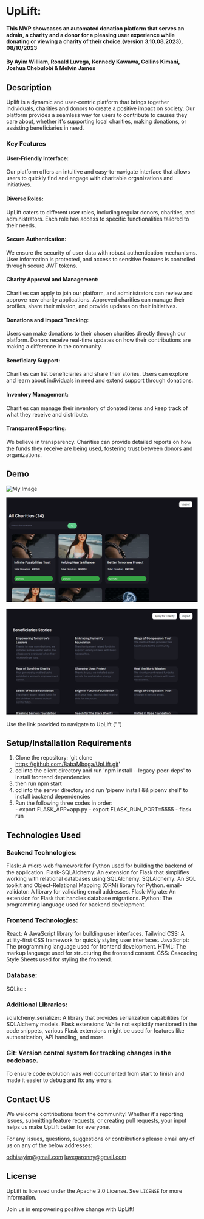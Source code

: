 # UpLift: 

#### This MVP showcases an automated donation platform that serves an admin, a charity and a donor for a pleasing user experience while donating or viewing a charity of their choice.(version 3.10.08.2023), 08/10/2023


#### By **Ayim William, Ronald Luvega, Kennedy Kawawa, Collins Kimani, Joshua Chebulobi & Melvin James**

## Description
Uplift is a dynamic and user-centric platform that brings together individuals, charities and donors to create a positive impact on society. Our platform provides a seamless way for users to contribute to causes they care about, whether it's supporting local charities, making donations, or assisting beneficiaries in need.


### Key Features

#### User-Friendly Interface: 
Our platform offers an intuitive and easy-to-navigate interface that allows users to quickly find and engage with charitable organizations and initiatives.

#### Diverse Roles: 
UpLift caters to different user roles, including regular donors, charities, and administrators. Each role has access to specific functionalities tailored to their needs.

#### Secure Authentication:
We ensure the security of user data with robust authentication mechanisms. User information is protected, and access to sensitive features is controlled through secure JWT tokens.

#### Charity Approval and Management: 
Charities can apply to join our platform, and administrators can review and approve new charity applications. Approved charities can manage their profiles, share their mission, and provide updates on their initiatives.

#### Donations and Impact Tracking: 
Users can make donations to their chosen charities directly through our platform. Donors receive real-time updates on how their contributions are making a difference in the community.

#### Beneficiary Support: 
Charities can list beneficiaries and share their stories. Users can explore and learn about individuals in need and extend support through donations.

#### Inventory Management: 
Charities can manage their inventory of donated items and keep track of what they receive and distribute.

#### Transparent Reporting: 
We believe in transparency. Charities can provide detailed reports on how the funds they receive are being used, fostering trust between donors and organizations.

## Demo

![My Image](/resources/Screenshot-2023-08-10-1.pn)

![My Image](/resources/Screenshot-2023-08-10-2.png)

![My Image](/resources/Screenshot-2023-08-10-3.png)

Use the link provided to navigate to UpLift ("")

## Setup/Installation Requirements

1. Clone the repository: 'git clone https://github.com/BabaMboga/UpLift.git'
2. cd into the client directory and run 'npm install --legacy-peer-deps' to install frontend dependencies
3. then run npm start 
4. cd into the server directory and run 'pipenv install && pipenv shell' to install backend dependencies
5. Run the following three codes in order:  
        - export FLASK_APP=app.py
        - export FLASK_RUN_PORT=5555
        - flask run

## Technologies Used

### Backend Technologies:

Flask: A micro web framework for Python used for building the backend of the application.
Flask-SQLAlchemy: An extension for Flask that simplifies working with relational databases using SQLAlchemy.
SQLAlchemy: An SQL toolkit and Object-Relational Mapping (ORM) library for Python.
email-validator: A library for validating email addresses.
Flask-Migrate: An extension for Flask that handles database migrations.
Python: The programming language used for backend development.

### Frontend Technologies:

React: A JavaScript library for building user interfaces.
Tailwind CSS: A utility-first CSS framework for quickly styling user interfaces.
JavaScript: The programming language used for frontend development.
HTML: The markup language used for structuring the frontend content.
CSS: Cascading Style Sheets used for styling the frontend.

### Database:

SQLite : 

### Additional Libraries:

sqlalchemy_serializer: A library that provides serialization capabilities for SQLAlchemy models.
Flask extensions: While not explicitly mentioned in the code snippets, various Flask extensions might be used for features like authentication, API handling, and more.

### Git: Version control system for tracking changes in the codebase.

To ensure code evolution was well documented from start to finish and made it easier to debug and fix any errors.

## Contact US
We welcome contributions from the community! Whether it's reporting issues, submitting feature requests, or creating pull requests, your input helps us make UpLift better for everyone.

For any issues, questions, suggestions or contributions please email any of us on any of the below addresses:

odhisayim@gmail.com
luvegaronny@gmail.com

## License

UpLift is licensed under the Apache 2.0 License. See `LICENSE` for more information.
 
Join us in empowering positive change with UpLift!